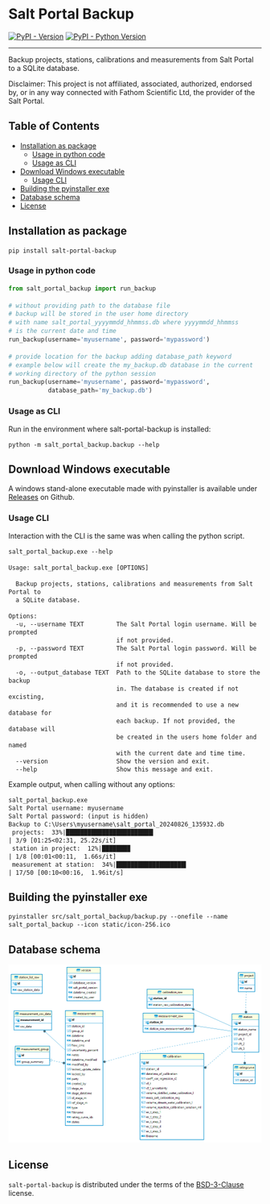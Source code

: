 # Salt Portal Backup

[![PyPI - Version](https://img.shields.io/pypi/v/salt-portal-backup.svg)](https://pypi.org/project/salt-portal-backup)
[![PyPI - Python Version](https://img.shields.io/pypi/pyversions/salt-portal-backup.svg)](https://pypi.org/project/salt-portal-backup)

-----

Backup projects, stations, calibrations and measurements from Salt Portal to a SQLite database.

Disclaimer: This project is not affiliated, associated, authorized, endorsed by, or in any way 
connected with Fathom Scientific Ltd, the provider of the Salt Portal.


## Table of Contents

- [Installation as package](#installation-as-package)
  - [Usage in python code](#usage-in-python-code)
  - [Usage as CLI](#usage-as-cli)
- [Download Windows executable](#download-windows-executable)
  - [Usage CLI](#usage-cli)
- [Building the pyinstaller exe](#building-the-pyinstaller-exe)
- [Database schema](#database-schema)
- [License](#license)

## Installation as package

```console
pip install salt-portal-backup
```

### Usage in python code

```python
from salt_portal_backup import run_backup

# without providing path to the database file
# backup will be stored in the user home directory
# with name salt_portal_yyyymmdd_hhmmss.db where yyyymmdd_hhmmss
# is the current date and time
run_backup(username='myusername', password='mypassword')

# provide location for the backup adding database_path keyword
# example below will create the my_backup.db database in the current
# working directory of the python session
run_backup(username='myusername', password='mypassword', 
           database_path='my_backup.db')
```

### Usage as CLI

Run in the environment where salt-portal-backup is installed:

```console
python -m salt_portal_backup.backup --help
```

## Download Windows executable

A windows stand-alone executable made with pyinstaller is available under [Releases](https://github.com/rhkarls/salt-portal-backup/releases) on Github.

### Usage CLI

Interaction with the CLI is the same was when calling the python script.

```console
salt_portal_backup.exe --help

Usage: salt_portal_backup.exe [OPTIONS]

  Backup projects, stations, calibrations and measurements from Salt Portal to
  a SQLite database.

Options:
  -u, --username TEXT         The Salt Portal login username. Will be prompted
                              if not provided.
  -p, --password TEXT         The Salt Portal login password. Will be prompted
                              if not provided.
  -o, --output_database TEXT  Path to the SQLite database to store the backup
                              in. The database is created if not excisting,
                              and it is recommended to use a new database for
                              each backup. If not provided, the database will
                              be created in the users home folder and named
                              with the current date and time time.
  --version                   Show the version and exit.
  --help                      Show this message and exit.

```

Example output, when calling without any options:

```console
salt_portal_backup.exe
Salt Portal username: myusername
Salt Portal password: (input is hidden)
Backup to C:\Users\myusername\salt_portal_20240826_135932.db
 projects:  33%|████████████████████████▎                                                | 3/9 [01:25<02:31, 25.22s/it]
 station in project:  12%|███████▉                                                       | 1/8 [00:01<00:11,  1.66s/it]
 measurement at station:  34%|███████████████████▍                                     | 17/50 [00:10<00:16,  1.96it/s]
```

## Building the pyinstaller exe

```console
pyinstaller src/salt_portal_backup/backup.py --onefile --name salt_portal_backup --icon static/icon-256.ico
```

## Database schema

![erd_v1](static/salt_portal_db_v1.png)

## License

`salt-portal-backup` is distributed under the terms of the [BSD-3-Clause](https://spdx.org/licenses/BSD-3-Clause.html) license.
